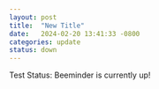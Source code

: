 ```yaml
---
layout: post
title:  "New Title"
date:   2024-02-20 13:41:33 -0800
categories: update
status: down 
---
```

Test Status: Beeminder is currently up!

